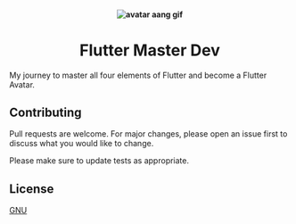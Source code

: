 <h4 align="center">
<img alt="avatar aang gif" title="#Avatar" src="https://c.tenor.com/Jy47hrVyC1IAAAAC/aang-the-last-airbender.gif">
</h4>

<h1 align="center"> Flutter Master Dev </h1>

My journey to master all four elements of Flutter and become a Flutter Avatar.

## Contributing
Pull requests are welcome. For major changes, please open an issue first to discuss what you would like to change.

Please make sure to update tests as appropriate.

## License
[GNU](https://choosealicense.com/licenses/gpl-3.0/#)
